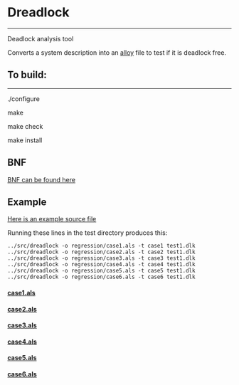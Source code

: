 # Dreadlock

---
Deadlock analysis tool

Converts a system description into an [alloy](http://alloy.mit.edu/alloy/) file to test if it is deadlock free.

## To build:
---
./configure

make

make check

make install

## BNF
[BNF can be found here](bnf)

## Example
[Here is an example source file](tests/test1.dlk)

Running these lines in the test directory produces this:
```
../src/dreadlock -o regression/case1.als -t case1 test1.dlk
../src/dreadlock -o regression/case2.als -t case2 test1.dlk
../src/dreadlock -o regression/case3.als -t case3 test1.dlk
../src/dreadlock -o regression/case4.als -t case4 test1.dlk
../src/dreadlock -o regression/case5.als -t case5 test1.dlk
../src/dreadlock -o regression/case6.als -t case6 test1.dlk
```

#### [case1.als](test/golden/case1.als)
#### [case2.als](test/golden/case2.als)
#### [case3.als](test/golden/case3.als)
#### [case4.als](test/golden/case4.als)
#### [case5.als](test/golden/case5.als)
#### [case6.als](test/golden/case6.als)
